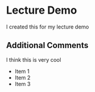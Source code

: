 # Lecture Demo

I created this for my lecture demo

## Additional Comments

I think this is very cool

* Item 1
* Item 2
* Item 3
